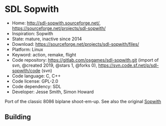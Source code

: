 # SDL Sopwith

- Home: http://sdl-sopwith.sourceforge.net/, https://sourceforge.net/projects/sdl-sopwith/
- Inspiration: Sopwith
- State: mature, inactive since 2014
- Download: https://sourceforge.net/projects/sdl-sopwith/files/
- Platform: Linux
- Keyword: action, remake, flight
- Code repository: https://gitlab.com/osgames/sdl-sopwith.git (import of svn, @created 2019, @stars 1, @forks 0), https://svn.code.sf.net/p/sdl-sopwith/code (svn)
- Code language: C, C++
- Code license: GPL-2.0
- Code dependency: SDL
- Developer: Jesse Smith, Simon Howard

Port of the classic 8086 biplane shoot-em-up.
See also the original [Sopwith](https://web.archive.org/web/20200131222432/http://davidlclark.com/page/sopwith)

## Building

